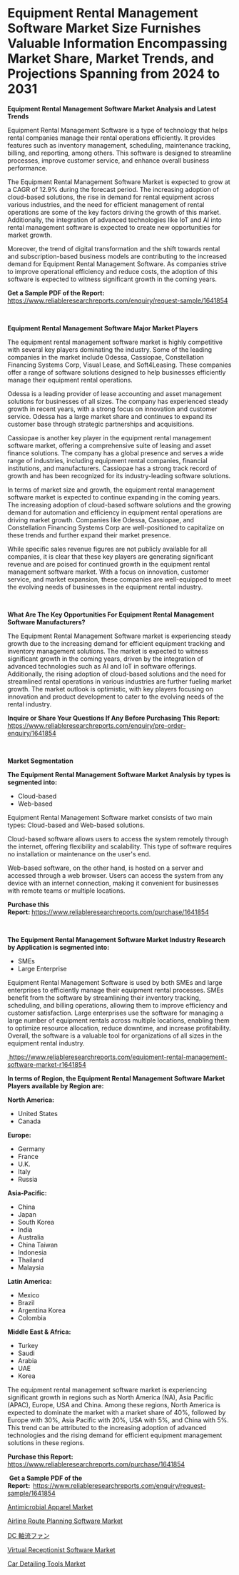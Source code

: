 <p><h1>Equipment Rental Management Software Market Size Furnishes Valuable Information Encompassing Market Share, Market Trends, and Projections Spanning from 2024 to 2031</h1></p><p><strong>Equipment Rental Management Software Market Analysis and Latest Trends</strong></p>
<p><p>Equipment Rental Management Software is a type of technology that helps rental companies manage their rental operations efficiently. It provides features such as inventory management, scheduling, maintenance tracking, billing, and reporting, among others. This software is designed to streamline processes, improve customer service, and enhance overall business performance.</p><p>The Equipment Rental Management Software Market is expected to grow at a CAGR of 12.9% during the forecast period. The increasing adoption of cloud-based solutions, the rise in demand for rental equipment across various industries, and the need for efficient management of rental operations are some of the key factors driving the growth of this market. Additionally, the integration of advanced technologies like IoT and AI into rental management software is expected to create new opportunities for market growth.</p><p>Moreover, the trend of digital transformation and the shift towards rental and subscription-based business models are contributing to the increased demand for Equipment Rental Management Software. As companies strive to improve operational efficiency and reduce costs, the adoption of this software is expected to witness significant growth in the coming years.</p></p>
<p><strong>Get a Sample PDF of the Report:&nbsp;</strong> <a href="https://www.reliableresearchreports.com/enquiry/request-sample/1641854">https://www.reliableresearchreports.com/enquiry/request-sample/1641854</a></p>
<p>&nbsp;</p>
<p><strong>Equipment Rental Management Software Major Market Players</strong></p>
<p><p>The equipment rental management software market is highly competitive with several key players dominating the industry. Some of the leading companies in the market include Odessa, Cassiopae, Constellation Financing Systems Corp, Visual Lease, and Soft4Leasing. These companies offer a range of software solutions designed to help businesses efficiently manage their equipment rental operations.</p><p>Odessa is a leading provider of lease accounting and asset management solutions for businesses of all sizes. The company has experienced steady growth in recent years, with a strong focus on innovation and customer service. Odessa has a large market share and continues to expand its customer base through strategic partnerships and acquisitions.</p><p>Cassiopae is another key player in the equipment rental management software market, offering a comprehensive suite of leasing and asset finance solutions. The company has a global presence and serves a wide range of industries, including equipment rental companies, financial institutions, and manufacturers. Cassiopae has a strong track record of growth and has been recognized for its industry-leading software solutions.</p><p>In terms of market size and growth, the equipment rental management software market is expected to continue expanding in the coming years. The increasing adoption of cloud-based software solutions and the growing demand for automation and efficiency in equipment rental operations are driving market growth. Companies like Odessa, Cassiopae, and Constellation Financing Systems Corp are well-positioned to capitalize on these trends and further expand their market presence.</p><p>While specific sales revenue figures are not publicly available for all companies, it is clear that these key players are generating significant revenue and are poised for continued growth in the equipment rental management software market. With a focus on innovation, customer service, and market expansion, these companies are well-equipped to meet the evolving needs of businesses in the equipment rental industry.</p></p>
<p>&nbsp;</p>
<p><strong>What Are The Key Opportunities For Equipment Rental Management Software Manufacturers?</strong></p>
<p><p>The Equipment Rental Management Software market is experiencing steady growth due to the increasing demand for efficient equipment tracking and inventory management solutions. The market is expected to witness significant growth in the coming years, driven by the integration of advanced technologies such as AI and IoT in software offerings. Additionally, the rising adoption of cloud-based solutions and the need for streamlined rental operations in various industries are further fueling market growth. The market outlook is optimistic, with key players focusing on innovation and product development to cater to the evolving needs of the rental industry.</p></p>
<p><strong>Inquire or Share Your Questions If Any Before Purchasing This Report:</strong> <a href="https://www.reliableresearchreports.com/enquiry/pre-order-enquiry/1641854">https://www.reliableresearchreports.com/enquiry/pre-order-enquiry/1641854</a></p>
<p>&nbsp;</p>
<p><strong>Market Segmentation</strong></p>
<p><strong>The Equipment Rental Management Software Market Analysis by types is segmented into:</strong></p>
<p><ul><li>Cloud-based</li><li>Web-based</li></ul></p>
<p><p>Equipment Rental Management Software market consists of two main types: Cloud-based and Web-based solutions. </p><p>Cloud-based software allows users to access the system remotely through the internet, offering flexibility and scalability. This type of software requires no installation or maintenance on the user's end.</p><p>Web-based software, on the other hand, is hosted on a server and accessed through a web browser. Users can access the system from any device with an internet connection, making it convenient for businesses with remote teams or multiple locations.</p></p>
<p><strong>Purchase this Report:&nbsp;</strong><a href="https://www.reliableresearchreports.com/purchase/1641854">https://www.reliableresearchreports.com/purchase/1641854</a></p>
<p>&nbsp;</p>
<p><strong>The Equipment Rental Management Software Market Industry Research by Application is segmented into:</strong></p>
<p><ul><li>SMEs</li><li>Large Enterprise</li></ul></p>
<p><p>Equipment Rental Management Software is used by both SMEs and large enterprises to efficiently manage their equipment rental processes. SMEs benefit from the software by streamlining their inventory tracking, scheduling, and billing operations, allowing them to improve efficiency and customer satisfaction. Large enterprises use the software for managing a large number of equipment rentals across multiple locations, enabling them to optimize resource allocation, reduce downtime, and increase profitability. Overall, the software is a valuable tool for organizations of all sizes in the equipment rental industry.</p></p>
<p><a href="https://www.reliableresearchreports.com/equipment-rental-management-software-market-r1641854">&nbsp;https://www.reliableresearchreports.com/equipment-rental-management-software-market-r1641854</a></p>
<p><strong>In terms of Region, the Equipment Rental Management Software Market Players available by Region are:</strong></p>
<p>
    <p> <strong> North America: </strong>
        <ul>
            <li>United States</li>
            <li>Canada</li>
        </ul>
        </p> 
    <p> <strong> Europe: </strong>
        <ul>
            <li>Germany</li>
            <li>France</li>
            <li>U.K.</li>
            <li>Italy</li>
            <li>Russia</li>
        </ul>
        </p> 
    <p> <strong> Asia-Pacific: </strong>
        <ul>
            <li>China</li>
            <li>Japan</li>
            <li>South Korea</li>
            <li>India</li>
            <li>Australia</li>
            <li>China Taiwan</li>
            <li>Indonesia</li>
            <li>Thailand</li>
            <li>Malaysia</li>
        </ul>
        </p> 
    <p> <strong> Latin America: </strong>
        <ul>
            <li>Mexico</li>
            <li>Brazil</li>
            <li>Argentina Korea</li>
            <li>Colombia</li>
        </ul>
        </p> 
    <p> <strong> Middle East & Africa: </strong>
        <ul>
            <li>Turkey</li>
            <li>Saudi</li>
            <li>Arabia</li>
            <li>UAE</li>
            <li>Korea</li>
        </ul>
    </p>
    </p>
<p><p>The equipment rental management software market is experiencing significant growth in regions such as North America (NA), Asia Pacific (APAC), Europe, USA and China. Among these regions, North America is expected to dominate the market with a market share of 40%, followed by Europe with 30%, Asia Pacific with 20%, USA with 5%, and China with 5%. This trend can be attributed to the increasing adoption of advanced technologies and the rising demand for efficient equipment management solutions in these regions.</p></p>
<p><strong>Purchase this Report: </strong><a href="https://www.reliableresearchreports.com/purchase/1641854">https://www.reliableresearchreports.com/purchase/1641854</a></p>
<p>&nbsp;<strong>Get a Sample PDF of the Report:&nbsp;&nbsp;</strong><a href="https://www.reliableresearchreports.com/enquiry/request-sample/1641854">https://www.reliableresearchreports.com/enquiry/request-sample/1641854</a></p>
<p><strong></strong></p>
<p><p><a href="https://issuu.com/reportprime-2/docs/antimicrobial-apparel-market-size-2030.pptx">Antimicrobial Apparel Market</a></p><p><a href="https://www.linkedin.com/pulse/airline-route-planning-software-market-competitive-6dqwc?trackingId=TYPJtXSLT4iX22VA04FC%2Fw%3D%3D">Airline Route Planning Software Market</a></p><p><a href="https://github.com/andym141978/Market-Research-Report-List-1/blob/main/854625760175.md">DC 軸流ファン</a></p><p><a href="https://github.com/Hazelklievgspy6vdcsmu106w/Market-Research-Report-List-2/blob/main/virtual-receptionist-software-market.md">Virtual Receptionist Software Market</a></p><p><a href="https://www.linkedin.com/pulse/car-detailing-tools-market-trends-forecast-competitive-w320e?trackingId=HFLrbDsCunNd57CwvdtL5g%3D%3D">Car Detailing Tools Market</a></p></p>